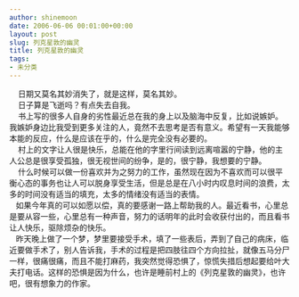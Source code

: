 ```yaml
---
author: shinemoon
date: 2006-06-06 00:01:00+00:00
layout: post
slug: 列克星敦的幽灵
title: 列克星敦的幽灵
tags:
- 未分类
---
```


    日期又莫名其妙消失了，就是这样，莫名其妙。  
    日子算是飞逝吗？有点失去自我。  
    书上写的很多人自身的劣性最近总在我的身上以及脑海中反复，比如说嫉妒。我嫉妒身边比我受到更多关注的人，竟然不去思考是否有意义。希望有一天我能够本能的反应，什么是应该在乎的，什么是完全没有必要的。  
    村上的文字让人很是快乐，总能在他的字里行间读到远离喧嚣的宁静，他的主人公总是很享受孤独，很无视世间的纷争，是的，很宁静，我想要的宁静。  
    什么时候可以做一份喜欢并为之努力的工作，虽然现在因为不喜欢而可以很平衡心态的事务也让人可以脱身享受生活，但是总是在八小时内叹息时间的浪费，太多的时间没有适当的填充，太多的情绪没有适当的表情。  
   如果今年真的可以如愿以偿，真的要感谢一路上帮助我的人。最近看书，心里总是要从容一些，心里总有一种声音，努力的话明年的此时会收获付出的，而且看书让人快乐，驱除烦杂的快乐。  
   昨天晚上做了一个梦，梦里要接受手术，填了一些表后，弄到了自己的病床，临近要做手术了，别人告诉我，手术的过程是把四肢往四个方向拉扯，就像五马分尸一样，很痛很痛，而且不能打麻药，我突然觉得恐惧了，惊慌失措后想起要给叶大夫打电话。这样的恐惧是因为什么，也许是睡前村上的《列克星敦的幽灵》，也许吧，很有想象力的作家。  

